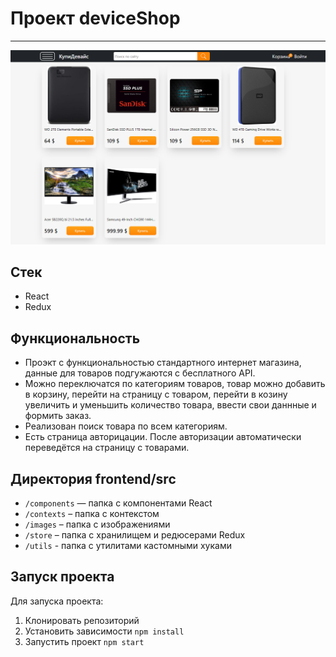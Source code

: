 # Проект deviceShop

---

![Превью проекта deviceShop](./main.png)

## Стек

- React
- Redux

## Функциональность

- Проэкт с функциональностью стандартного интернет магазина, данные для товаров подгужаются с бесплатного API.
- Можно переключатся по категориям товаров, товар можно добавить в корзину, перейти на страницу с товаром, перейти в козину увеличить и уменьшить количество товара, ввести свои даннные и формить заказ.
- Реализован поиск товара по всем категориям.
- Есть страница авторицации. После авторизации автоматически переведётся на страницу с товарами.

## Директория frontend/src

- `/components` — папка с компонентами React
- `/contexts` – папка с контекстом
- `/images` – папка с изображениями
- `/store` – папка с хранилищем и редюсерами Redux
- `/utils` - папка с утилитами кастомными хуками

## Запуск проекта

Для запуска проекта:

1. Клонировать репозиторий
2. Установить зависимости `npm install`
3. Запустить проект `npm start`
